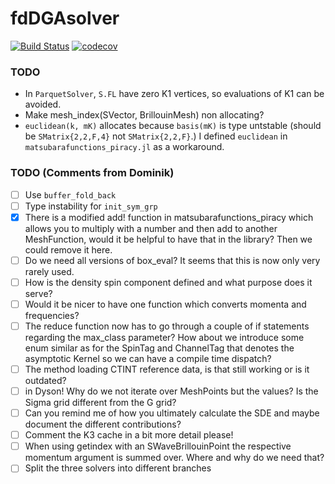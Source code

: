 # fdDGAsolver

[![Build Status](https://github.com/jaemolihm/fdDGAsolver.jl/actions/workflows/CI.yml/badge.svg?branch=main)](https://github.com/jaemolihm/fdDGAsolver.jl/actions/workflows/CI.yml?query=branch%3Amain)
[![codecov](https://codecov.io/gh/jaemolihm/fdDGAsolver.jl/graph/badge.svg?token=38YPJVWVMA)](https://codecov.io/gh/jaemolihm/fdDGAsolver.jl)


### TODO
* In `ParquetSolver`, `S.FL` have zero K1 vertices, so evaluations of K1 can be avoided.
* Make mesh_index(SVector, BrillouinMesh) non allocating?
* `euclidean(k, mK)` allocates because `basis(mK)` is type untstable (should be `SMatrix{2,2,F,4}` not `SMatrix{2,2,F}`.) I defined `euclidean` in `matsubarafunctions_piracy.jl` as a workaround.


### TODO (Comments from Dominik)
- [ ] Use `buffer_fold_back`
- [ ] Type instability for `init_sym_grp`
- [x] There is a modified add! function in matsubarafunctions_piracy which allows you to multiply with a number and then add to another MeshFunction, would it be helpful to have that in the library? Then we could remove it here.
- [ ] Do we need all versions of box_eval? It seems that this is now only very rarely used.
- [ ] How is the density spin component defined and what purpose does it serve?
- [ ] Would it be nicer to have one function which converts momenta and frequencies?
- [ ] The reduce function now has to go through a couple of if statements regarding the max_class parameter? How about we introduce some enum similar as for the SpinTag and ChannelTag that denotes the asymptotic Kernel so we can have a compile time dispatch?
- [ ] The method loading CTINT reference data, is that still working or is it outdated?
- [ ] in Dyson! Why do we not iterate over MeshPoints but the values? Is the Sigma grid different from the G grid?
- [ ] Can you remind me of how you ultimately calculate the SDE and maybe document the different contributions?
- [ ] Comment the K3 cache in a bit more detail please!
- [ ] When using getindex with an SWaveBrillouinPoint the respective momentum argument is summed over. Where and why do we need that?
- [ ] Split the three solvers into different branches

